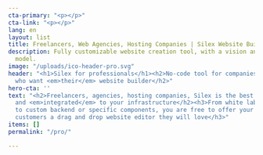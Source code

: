 ```yaml
---
cta-primary: "<p></p>"
cta-link: "<p></p>"
lang: en
layout: list
title: Freelancers, Web Agencies, Hosting Companies | Silex Website Builder
description: Fully customizable website creation tool, with a vision and a great business
  model.
image: "/uploads/ico-header-pro.svg"
header: "<h1>Silex for professionals</h1><h2>No-code tool for companies and freelancers
  who want <em>their</em> website builder</h2>"
hero-cta: ''
text: "<h2>Freelancers, agencies, hosting companies, Silex is the best at being <em>customised</em>
  and <em>integrated</em> to your infrastructure</h2><h3>From white label features
  to custom backend or specific components, you are free to offer your designers or
  customers a drag and drop website editor they will love</h3>"
items: []
permalink: "/pro/"

---
```

